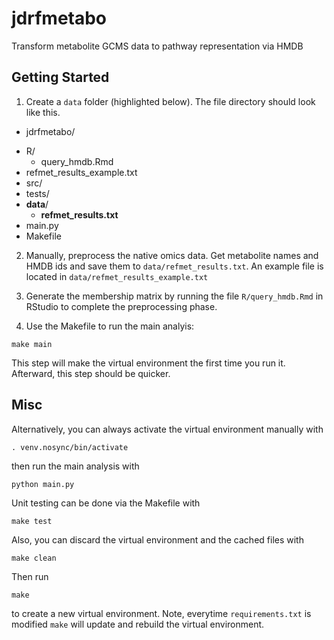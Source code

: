 # jdrfmetabo
Transform metabolite GCMS data to pathway representation via HMDB

## Getting Started
1) Create a `data` folder (highlighted below). The file directory should look like this.
+  jdrfmetabo/
  - R/
    - query_hmdb.Rmd
  - refmet_results_example.txt
  - src/
  - tests/
  - **data**/
    - **refmet_results.txt**
  - main.py
  - Makefile

2) Manually, preprocess the native omics data. Get metabolite names and HMDB ids and save
them to `data/refmet_results.txt`. An example file is located in
`data/refmet_results_example.txt`

3) Generate the membership matrix by running the file `R/query_hmdb.Rmd` in RStudio to complete the preprocessing phase.

4) Use the Makefile to run the main analyis:
 ```
 make main
 ```
 This step will make the virtual environment the first time you run it. Afterward, this step should be quicker.

## Misc
Alternatively, you can always activate the virtual environment manually with
 ```
. venv.nosync/bin/activate
 ```
then run the main analysis with
 ```
python main.py
 ```
Unit testing can be done via the Makefile with
```
make test
```
Also, you can discard the virtual environment and the cached files with
```
make clean
```
Then run
```
make
```
to create a new virtual environment. Note, everytime `requirements.txt` is modified `make` will update and rebuild the virtual environment.
